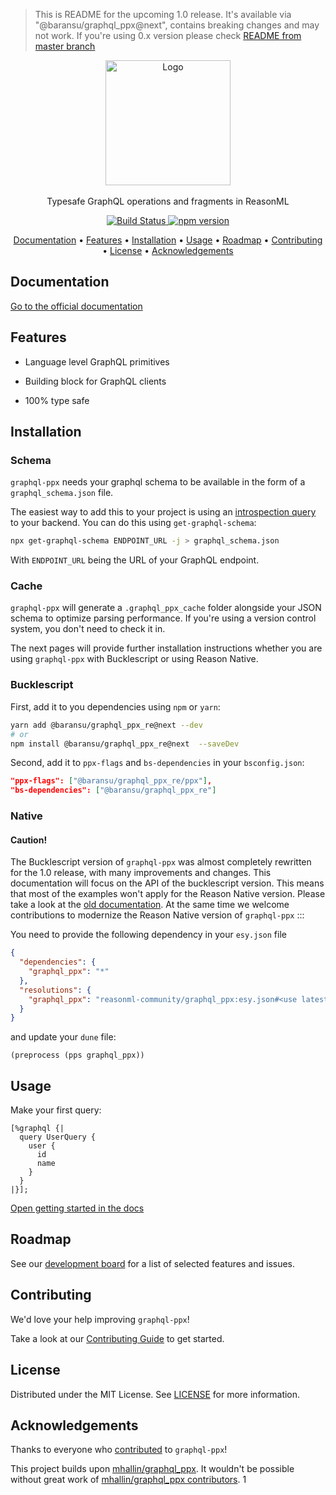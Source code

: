 > This is README for the upcoming 1.0 release. It's available via "@baransu/graphql_ppx@next", contains breaking changes and may not work. If you're using 0.x version please check [README from master branch](https://github.com/reasonml-community/graphql_ppx/blob/master/README.md)

<p align="center">
    <img width="200" src="https://beta.graphql-ppx.com/img/logo.svg" alt="Logo">
  	<br><br>
    Typesafe GraphQL operations and fragments in ReasonML
</p>

<p align="center">
  <a href="https://github.com/reasonml-community/graphql_ppx/actions">
    <img src="https://github.com/reasonml-community/graphql_ppx/workflows/graphql_ppx%20pipeline/badge.svg" alt="Build Status" />
  </a>
  <a href="https://badge.fury.io/js/%40baransu%2Fgraphql_ppx_re.svg">
    <img src="https://badge.fury.io/js/%40baransu%2Fgraphql_ppx_re.svg" alt="npm version" />
  </a>
</p>

<p align="center">
  <a href="#documentation">Documentation</a> •
  <a href="#features">Features</a> •
  <a href="#installation">Installation</a> •
  <a href="#usage">Usage</a> •
  <a href="#roadmap">Roadmap</a> •
  <a href="#contributing">Contributing</a> •
  <a href="#license">License</a> •
  <a href="#acknowledgements">Acknowledgements</a>
</p>

## Documentation

[Go to the official documentation](https://beta.graphql-ppx.com)

## Features

- Language level GraphQL primitives

- Building block for GraphQL clients

- 100% type safe

## Installation

### Schema

`graphql-ppx` needs your graphql schema to be available in the form of a
`graphql_schema.json` file.

The easiest way to add this to your project is using an
[introspection query](https://github.com/graphql/graphql-js/blob/master/src/utilities/introspectionQuery.js)
to your backend. You can do this using `get-graphql-schema`:

```sh
npx get-graphql-schema ENDPOINT_URL -j > graphql_schema.json
```

With `ENDPOINT_URL` being the URL of your GraphQL endpoint.

### Cache

`graphql-ppx` will generate a `.graphql_ppx_cache` folder alongside your JSON
schema to optimize parsing performance. If you're using a version control
system, you don't need to check it in.

The next pages will provide further installation instructions whether you are
using `graphql-ppx` with Bucklescript or using Reason Native.

### Bucklescript

First, add it to you dependencies using `npm` or `yarn`:

```sh
yarn add @baransu/graphql_ppx_re@next --dev
# or
npm install @baransu/graphql_ppx_re@next  --saveDev
```

Second, add it to `ppx-flags` and `bs-dependencies` in your `bsconfig.json`:

```json
"ppx-flags": ["@baransu/graphql_ppx_re/ppx"],
"bs-dependencies": ["@baransu/graphql_ppx_re"]
```

### Native

#### Caution!

The Bucklescript version of `graphql-ppx` was almost completely rewritten for the
1.0 release, with many improvements and changes. This documentation will focus
on the API of the bucklescript version. This means that most of the examples
won't apply for the Reason Native version. Please take a look at the
[old documentation](https://github.com/reasonml-community/graphql_ppx/tree/v0.7.1).
At the same time we welcome contributions to modernize the Reason Native version
of `graphql-ppx`
:::

You need to provide the following dependency in your `esy.json` file

```json
{
  "dependencies": {
    "graphql_ppx": "*"
  },
  "resolutions": {
    "graphql_ppx": "reasonml-community/graphql_ppx:esy.json#<use latest stable commit from master>"
  }
}
```

and update your `dune` file:

```
(preprocess (pps graphql_ppx))
```

## Usage

Make your first query:

```reason
[%graphql {|
  query UserQuery {
    user {
      id
      name
    }
  }
|}];
```

[Open getting started in the docs](https://beta.graphql-ppx/docs/getting-started)

## Roadmap

See our [development board](https://github.com/reasonml-community/graphql_ppx/projects/1) for a list of selected features and issues.

## Contributing

We'd love your help improving `graphql-ppx`!

Take a look at our [Contributing Guide](https://beta.graphql-ppx.com/docs/contributing) to get started.

## License

Distributed under the MIT License. See [LICENSE](LICENSE) for more information.

## Acknowledgements

Thanks to everyone who [contributed](https://github.com/reasonml-community/graphql_ppx/graphs/contributors) to `graphql-ppx`!

This project builds upon [mhallin/graphql_ppx](https://github.com/mhallin/graphql_ppx). It wouldn't be possible without
great work of [mhallin/graphql_ppx contributors](https://github.com/mhallin/graphql_ppx/graphs/contributors).
1
